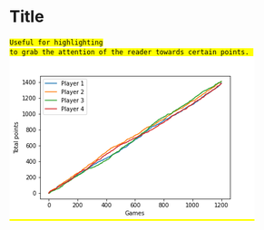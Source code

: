 # Title

<code style="background:yellow;color:black">Useful for highlighting to grab the attention of the reader towards certain points. ![Scores](simulation_scores/scores.png?raw=true "Total scores")</code>

